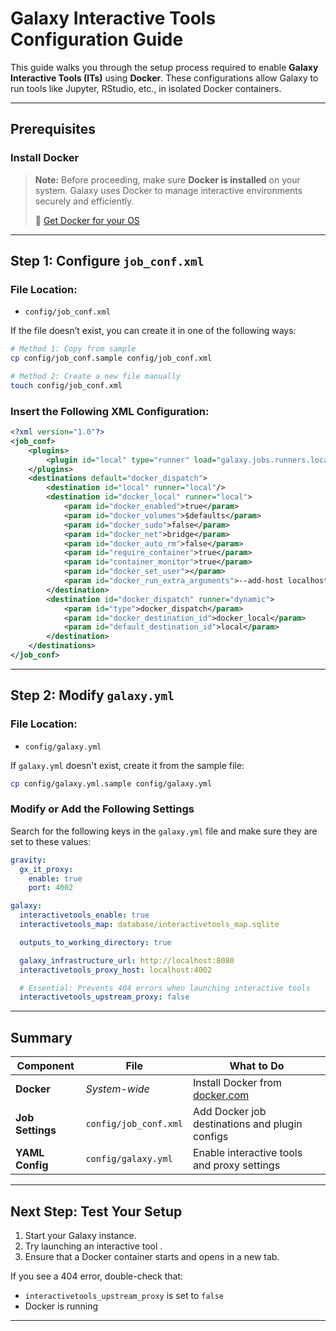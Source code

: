 
#  Galaxy Interactive Tools Configuration Guide

This guide walks you through the setup process required to enable **Galaxy Interactive Tools (ITs)** using **Docker**. These configurations allow Galaxy to run tools like Jupyter, RStudio, etc., in isolated Docker containers.

---

## Prerequisites

### Install Docker

> **Note:** Before proceeding, make sure **Docker is installed** on your system. Galaxy uses Docker to manage interactive environments securely and efficiently.  
>  
> 🔗 [Get Docker for your OS](https://docs.docker.com/get-docker/)

---

## Step 1: Configure `job_conf.xml`

###  File Location:
- `config/job_conf.xml`

If the file doesn’t exist, you can create it in one of the following ways:

```bash
# Method 1: Copy from sample
cp config/job_conf.sample config/job_conf.xml

# Method 2: Create a new file manually
touch config/job_conf.xml
```

### Insert the Following XML Configuration:

```xml
<?xml version="1.0"?>
<job_conf>
    <plugins>
        <plugin id="local" type="runner" load="galaxy.jobs.runners.local:LocalJobRunner" workers="4"/>
    </plugins>
    <destinations default="docker_dispatch">
        <destination id="local" runner="local"/>
        <destination id="docker_local" runner="local">
            <param id="docker_enabled">true</param>
            <param id="docker_volumes">$defaults</param>
            <param id="docker_sudo">false</param>
            <param id="docker_net">bridge</param>
            <param id="docker_auto_rm">false</param>
            <param id="require_container">true</param>
            <param id="container_monitor">true</param>
            <param id="docker_set_user"></param>
            <param id="docker_run_extra_arguments">--add-host localhost:host-gateway</param>
        </destination>
        <destination id="docker_dispatch" runner="dynamic">
            <param id="type">docker_dispatch</param>
            <param id="docker_destination_id">docker_local</param>
            <param id="default_destination_id">local</param>
        </destination>
    </destinations>
</job_conf>
```

---

## Step 2: Modify `galaxy.yml`

### File Location:
- `config/galaxy.yml`

If `galaxy.yml` doesn't exist, create it from the sample file:

```bash
cp config/galaxy.yml.sample config/galaxy.yml
```

###  Modify or Add the Following Settings

Search for the following keys in the `galaxy.yml` file and make sure they are set to these values:

```yaml
gravity:
  gx_it_proxy:
    enable: true
    port: 4002

galaxy:
  interactivetools_enable: true
  interactivetools_map: database/interactivetools_map.sqlite

  outputs_to_working_directory: true

  galaxy_infrastructure_url: http://localhost:8080
  interactivetools_proxy_host: localhost:4002

  # Essential: Prevents 404 errors when launching interactive tools
  interactivetools_upstream_proxy: false
```

---

## Summary

| Component        | File              | What to Do                                |
|------------------|-------------------|--------------------------------------------|
| **Docker**       | _System-wide_     | Install Docker from [docker.com](https://docs.docker.com/get-docker) |
| **Job Settings** | `config/job_conf.xml` | Add Docker job destinations and plugin configs |
| **YAML Config**  | `config/galaxy.yml`   | Enable interactive tools and proxy settings |

---

##  Next Step: Test Your Setup

1. Start your Galaxy instance.
2. Try launching an interactive tool .
3. Ensure that a Docker container starts and opens in a new tab.

If you see a 404 error, double-check that:
- `interactivetools_upstream_proxy` is set to `false`
- Docker is running

---
